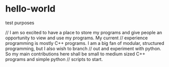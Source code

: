 # hello-world
test purposes

// I am so excited to have a place to store my programs and give people an opportunity to view and use my programs.  My current // experience programming is mostly C++ programs.  I am a big fan of modular, structured programming, but I also wish to branch // out and experiment with python.  So my main contributions here shall be small to medium sized C++ programs and simple python // scripts to start.  
